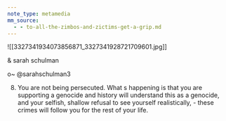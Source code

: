 ```yaml
---
note_type: metamedia
mm_source:
  - - to-all-the-zimbos-and-zictims-get-a-grip.md
---
```


![[3327341934073856871_3327341928721709601.jpg]]

& sarah schulman

o~ @sarahschulman3

8. You are not being persecuted. What s
happening is that you are supporting a genocide
and history will understand this as a genocide,
and your selfish, shallow refusal to see yourself
realistically, - these crimes will follow you for the
rest of your life.

